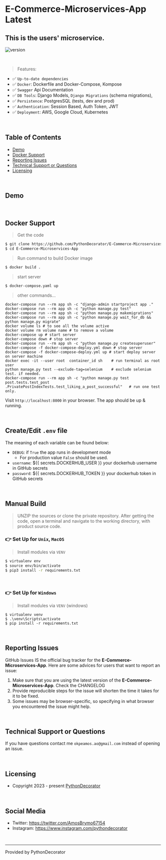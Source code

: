 # E-Commerce-Microservices-App Latest

## This is the users' microservice.

![version](https://img.shields.io/badge/version-0.0.1-blue.svg)

<br />

> Features:

- ✅ `Up-to-date dependencies`
- ✅ `Docker`: Dockerfile and Docker-Compose, Kompose
- ✅ `Swagger` Api Documentation
- ✅ `DB Tools`: Django Models, `Django Migrations` (schema migrations),
- ✅ `Persistence`: PostgresSQL (tests, dev and prod)
- ✅ `Authentication`: Session Based, Auth Token, JWT
- ✅ `Deployment`: AWS, Google Cloud, Kubernetes

<br />

## Table of Contents

* [Demo](#demo)
* [Docker Support](#Docker-Support)
* [Reporting Issues](#reporting-issues)
* [Technical Support or Questions](#technical-support-or-questions)
* [Licensing](#licensing)

<br />

## Demo

<br />

## Docker Support

> Get the code

```bash
$ git clone https://github.com/PythonDecorator/E-Commerce-Microservices-App.git
$ cd E-Commerce-Microservices-App
```

> Run command to build Docker image

```bash
$ docker build .
```

> start server

```bash
$ docker-compose.yaml up
```

> other commands...

```
docker-compose run --rm app sh -c "django-admin startproject app ."
docker-compose run --rm app sh -c "python manage.py test"
docker-compose run --rm app sh -c "python manage.py makemigrations"
docker-compose run --rm app sh -c "python manage.py wait_for_db && python manage.py migrate"
docker volume ls # to see all the volume active
docker volume rm volume name # to remove a volume
docker-compose up # start server
docker-compose down # stop server
docker-compose run --rm app sh -c "python manage.py createsuperuser"
docker-compose -f docker-compose-deploy.yml down # stop server
docker-compose -f docker-compose-deploy.yml up # start deploy server on server machine
docker exec -it --user root  container_id sh    # run terminal as root user
python manage.py test --exclude-tag=selenium    # exclude selenium test. if needed.
docker-compose run --rm app sh -c "python manage.py test post.tests.test_post
.PrivatePostIndexTests.test_liking_a_post_successful"   # run one test only.

```

Visit `http://localhost:8000` in your browser. The app should be up & running.

<br />

## Create/Edit `.env` file

The meaning of each variable can be found below:

- `DEBUG`: if `True` the app runs in development mode
    - For production value `False` should be used.
- `username`: ${{ secrets.DOCKERHUB_USER }} your dockerhub username in GitHub secrets
- `password`: ${{ secrets.DOCKERHUB_TOKEN }} your dockerhub token in GitHub secrets

<br />

## Manual Build

> UNZIP the sources or clone the private repository. After getting the code, open a terminal and navigate to the working
> directory, with product source code.

### 👉 Set Up for `Unix`, `MacOS`

> Install modules via `VENV`

```bash
$ virtualenv env
$ source env/bin/activate
$ pip3 install -r requirements.txt
```

<br />

### 👉 Set Up for `Windows`

> Install modules via `VENV` (windows)

```
$ virtualenv venv
$ .\venv\Scripts\activate
$ pip install -r requirements.txt
```

<br />

## Reporting Issues

GitHub Issues IS the official bug tracker for the **E-Commerce-Microservices-App**. Here are some advices for users that want
to report an issue:

1. Make sure that you are using the latest version of the **E-Commerce-Microservices-App**. Check the CHANGELOG
2. Provide reproducible steps for the issue will shorten the time it takes for it to be fixed.
3. Some issues may be browser-specific, so specifying in what browser you encountered the issue might help.

<br />

## Technical Support or Questions

If you have questions contact me `okpeamos.ao@gmail.com` instead of opening an issue.

<br />

## Licensing

- Copyright 2023 - present [PythonDecorator](https://github.com/PythonDecorator)

<br />

## Social Media

- Twitter: <https://twitter.com/AmosBrymo67154>
- Instagram: <https://www.instagram.com/pythondecorator>

<br />

---
Provided by PythonDecorator



